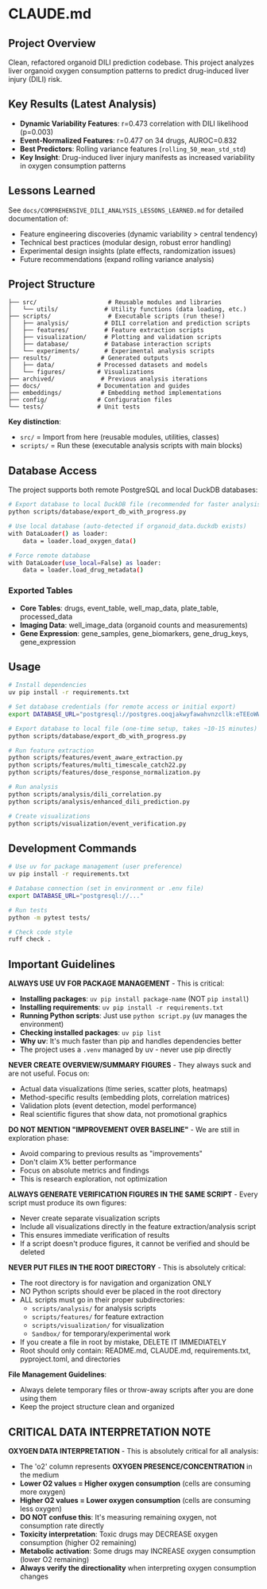 # CLAUDE.md

## Project Overview

Clean, refactored organoid DILI prediction codebase. This project analyzes liver organoid oxygen consumption patterns to predict drug-induced liver injury (DILI) risk.

## Key Results (Latest Analysis)

- **Dynamic Variability Features**: r=0.473 correlation with DILI likelihood (p=0.003)
- **Event-Normalized Features**: r=0.477 on 34 drugs, AUROC=0.832
- **Best Predictors**: Rolling variance features (`rolling_50_mean_std_std`)
- **Key Insight**: Drug-induced liver injury manifests as increased variability in oxygen consumption patterns

## Lessons Learned

See `docs/COMPREHENSIVE_DILI_ANALYSIS_LESSONS_LEARNED.md` for detailed documentation of:
- Feature engineering discoveries (dynamic variability > central tendency)
- Technical best practices (modular design, robust error handling)
- Experimental design insights (plate effects, randomization issues)
- Future recommendations (expand rolling variance analysis)

## Project Structure

```
├── src/                    # Reusable modules and libraries
│   └── utils/             # Utility functions (data loading, etc.)
├── scripts/                # Executable scripts (run these!)
│   ├── analysis/          # DILI correlation and prediction scripts
│   ├── features/          # Feature extraction scripts
│   ├── visualization/     # Plotting and validation scripts
│   ├── database/          # Database interaction scripts
│   └── experiments/       # Experimental analysis scripts
├── results/              # Generated outputs
│   ├── data/            # Processed datasets and models
│   └── figures/         # Visualizations
├── archived/             # Previous analysis iterations
├── docs/                # Documentation and guides
├── embeddings/           # Embedding method implementations
├── config/              # Configuration files
└── tests/               # Unit tests

```

**Key distinction**:
- `src/` = Import from here (reusable modules, utilities, classes)
- `scripts/` = Run these (executable analysis scripts with main blocks)

## Database Access

The project supports both remote PostgreSQL and local DuckDB databases:

```bash
# Export database to local DuckDB file (recommended for faster analysis)
python scripts/database/export_db_with_progress.py

# Use local database (auto-detected if organoid_data.duckdb exists)
with DataLoader() as loader:
    data = loader.load_oxygen_data()

# Force remote database
with DataLoader(use_local=False) as loader:
    data = loader.load_drug_metadata()
```

### Exported Tables
- **Core Tables**: drugs, event_table, well_map_data, plate_table, processed_data
- **Imaging Data**: well_image_data (organoid counts and measurements)
- **Gene Expression**: gene_samples, gene_biomarkers, gene_drug_keys, gene_expression

## Usage

```bash
# Install dependencies
uv pip install -r requirements.txt

# Set database credentials (for remote access or initial export)
export DATABASE_URL="postgresql://postgres.ooqjakwyfawahvnzcllk:eTEEoWWGExovyChe@aws-0-eu-west-1.pooler.supabase.com:5432/postgres"

# Export database to local file (one-time setup, takes ~10-15 minutes)
python scripts/database/export_db_with_progress.py

# Run feature extraction
python scripts/features/event_aware_extraction.py
python scripts/features/multi_timescale_catch22.py
python scripts/features/dose_response_normalization.py

# Run analysis
python scripts/analysis/dili_correlation.py
python scripts/analysis/enhanced_dili_prediction.py

# Create visualizations
python scripts/visualization/event_verification.py
```

## Development Commands

```bash
# Use uv for package management (user preference)
uv pip install -r requirements.txt

# Database connection (set in environment or .env file)
export DATABASE_URL="postgresql://..."

# Run tests
python -m pytest tests/

# Check code style
ruff check .
```

## Important Guidelines

**ALWAYS USE UV FOR PACKAGE MANAGEMENT** - This is critical:
- **Installing packages**: `uv pip install package-name` (NOT `pip install`)
- **Installing requirements**: `uv pip install -r requirements.txt`
- **Running Python scripts**: Just use `python script.py` (uv manages the environment)
- **Checking installed packages**: `uv pip list`
- **Why uv**: It's much faster than pip and handles dependencies better
- The project uses a `.venv` managed by uv - never use pip directly

**NEVER CREATE OVERVIEW/SUMMARY FIGURES** - They always suck and are not useful. Focus on:
- Actual data visualizations (time series, scatter plots, heatmaps)
- Method-specific results (embedding plots, correlation matrices)
- Validation plots (event detection, model performance)
- Real scientific figures that show data, not promotional graphics

**DO NOT MENTION "IMPROVEMENT OVER BASELINE"** - We are still in exploration phase:
- Avoid comparing to previous results as "improvements"
- Don't claim X% better performance
- Focus on absolute metrics and findings
- This is research exploration, not optimization

**ALWAYS GENERATE VERIFICATION FIGURES IN THE SAME SCRIPT** - Every script must produce its own figures:
- Never create separate visualization scripts
- Include all visualizations directly in the feature extraction/analysis script
- This ensures immediate verification of results
- If a script doesn't produce figures, it cannot be verified and should be deleted

**NEVER PUT FILES IN THE ROOT DIRECTORY** - This is absolutely critical:
- The root directory is for navigation and organization ONLY
- NO Python scripts should ever be placed in the root directory
- ALL scripts must go in their proper subdirectories:
  - `scripts/analysis/` for analysis scripts
  - `scripts/features/` for feature extraction
  - `scripts/visualization/` for visualization
  - `Sandbox/` for temporary/experimental work
- If you create a file in root by mistake, DELETE IT IMMEDIATELY
- Root should only contain: README.md, CLAUDE.md, requirements.txt, pyproject.toml, and directories

**File Management Guidelines**:
- Always delete temporary files or throw-away scripts after you are done using them
- Keep the project structure clean and organized

## CRITICAL DATA INTERPRETATION NOTE

**OXYGEN DATA INTERPRETATION** - This is absolutely critical for all analysis:
- The 'o2' column represents **OXYGEN PRESENCE/CONCENTRATION** in the medium
- **Lower O2 values = Higher oxygen consumption** (cells are consuming more oxygen)
- **Higher O2 values = Lower oxygen consumption** (cells are consuming less oxygen)
- **DO NOT confuse this**: It's measuring remaining oxygen, not consumption rate directly
- **Toxicity interpretation**: Toxic drugs may DECREASE oxygen consumption (higher O2 remaining)
- **Metabolic activation**: Some drugs may INCREASE oxygen consumption (lower O2 remaining)
- **Always verify the directionality** when interpreting oxygen consumption changes